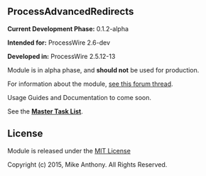 ## ProcessAdvancedRedirects

**Current Development Phase:** 0.1.2-alpha

**Intended for:** ProcessWire 2.6-dev

**Developed in:** ProcessWire 2.5.12-13

Module is in alpha phase, and **should not** be used for production.

For information about the module, [see this forum thread](https://processwire.com/talk/topic/8697-alpha-processadvancedredirects/).

Usage Guides and Documentation to come soon.

See the **[Master Task List](https://github.com/mike-anthony/ProcessAdvancedRedirects/issues/1)**.

## License

Module is released under the [MIT License](http://mikeanthony.mit-license.org/)

Copyright (c) 2015, Mike Anthony. All Rights Reserved.
